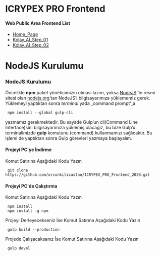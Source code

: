 # ICRYPEX PRO Frontend

#### Web Public Area Frontend List
 - [Home_Page](https://orcunkilicaslan.github.io/ICRYPEX_PRO_Frontend_2020/html/Home_Page.html)
 - [Kolay_Al_Step_01](https://orcunkilicaslan.github.io/ICRYPEX_PRO_Frontend_2020/html/Kolay_Al_Step_01.html)
 - [Kolay_Al_Step_02](https://orcunkilicaslan.github.io/ICRYPEX_PRO_Frontend_2020/html/Kolay_Al_Step_02.html)
   

# NodeJS Kurulumu
  
### NodeJS Kurulumu  
Öncelikle **npm** paket yöneticimizin olması lazım, yoksa [NodeJS](https://nodejs.org/) ‘in resmi sitesi olan [nodejs.org](https://nodejs.org/en/download/)’tan NodeJS’i bilgisayarımıza yüklememiz gerek.  Yüklemeyi yaptıktan sonra _terminal_ yada _command prompt’_a  
  
     npm install --global gulp-cli  

yazmamız gerekmektedir. Bu sayade Gulp’un cli(Command Line Interface)sini bilgisayarımıza yüklemiş olacağız, bu bize Gulp’u terminalimizde **gulp** komutunu (command) kullanmamızı sağlıcaktır. Bu işlemi de yaptıktan sonra Gulp görevleri yazmaya başlayalım.  
  
  
#### Projeyi PC'ye İndirme  
Komut Satırına Aşağıdaki Kodu Yazın  

     git clone https://github.com/orcunkilicaslan/ICRYPEX_PRO_Frontend_2020.git  

#### Projeyi PC'de Çalıştırma  
Komut Satırına Aşağıdaki Kodu Yazın  

     npm install
     npm install -g npm  


Projeyi Derleyecekseniz İse Komut Satırına Aşağıdaki Kodu Yazın  

     gulp build --production

Projede Çalışacaksanız İse Komut Satırına Aşağıdaki Kodu Yazın  

     gulp devel  